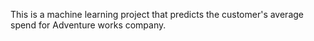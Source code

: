 This is a machine learning project that predicts the customer's average 
spend for Adventure works company.
